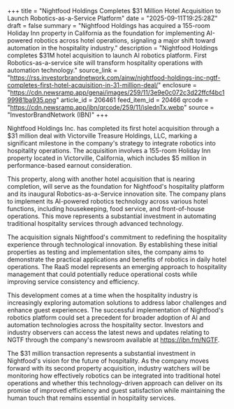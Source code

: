 +++
title = "Nightfood Holdings Completes $31 Million Hotel Acquisition to Launch Robotics-as-a-Service Platform"
date = "2025-09-11T19:25:28Z"
draft = false
summary = "Nightfood Holdings has acquired a 155-room Holiday Inn property in California as the foundation for implementing AI-powered robotics across hotel operations, signaling a major shift toward automation in the hospitality industry."
description = "Nightfood Holdings completes $31M hotel acquisition to launch AI robotics platform. First Robotics-as-a-service site will transform hospitality operations with automation technology."
source_link = "https://rss.investorbrandnetwork.com/ainw/nightfood-holdings-inc-ngtf-completes-first-hotel-acquisition-in-31-million-deal/"
enclosure = "https://cdn.newsramp.app/genai/images/259/11/3e9e0c072c3d22ffcf4bc199981ba935.png"
article_id = 206461
feed_item_id = 20466
qrcode = "https://cdn.newsramp.app/ibn/qrcode/259/11/islednTx.webp"
source = "InvestorBrandNetwork (IBN)"
+++

<p>Nightfood Holdings Inc. has completed its first hotel acquisition through a $31 million deal with Victorville Treasure Holdings, LLC, marking a significant milestone in the company's strategy to integrate robotics into hospitality operations. The acquisition involves a 155-room Holiday Inn property located in Victorville, California, which includes $5 million in performance-based earnout consideration.</p><p>This property, along with another hotel acquisition that is nearing completion, will serve as the foundation for Nightfood's hospitality platform and its inaugural Robotics-as-a-Service innovation site. The company plans to implement its AI-powered robotics technology across various hotel functions, including housekeeping, food service, and front-of-house operations. This move represents a substantial investment in automating traditional hospitality services through advanced technology.</p><p>The acquisition signals Nightfood's commitment to redefining the hospitality experience through technological innovation. By establishing these initial properties as testing and implementation sites, the company aims to demonstrate the practical applications and benefits of robotics in daily hotel operations. The RaaS model represents an emerging approach to hospitality management that could potentially reduce operational costs while improving service consistency and efficiency.</p><p>This development comes at a time when the hospitality industry is increasingly exploring automation solutions to address labor challenges and enhance guest experiences. The successful implementation of Nightfood's robotics platform could set a precedent for broader adoption of AI and automation technologies across the hospitality sector. Investors and industry observers can access the latest news and updates relating to NGTF through the company's newsroom available at <a href="https://ibn.fm/NGTF" rel="nofollow" target="_blank">https://ibn.fm/NGTF</a>.</p><p>The $31 million transaction represents a substantial investment in Nightfood's vision for the future of hospitality. As the company moves forward with its second property acquisition, industry watchers will be monitoring how effectively robotics can be integrated into traditional hotel operations and whether this technology-driven approach can deliver on its promise of improved efficiency and guest satisfaction while maintaining the human touch that remains essential in hospitality services.</p>